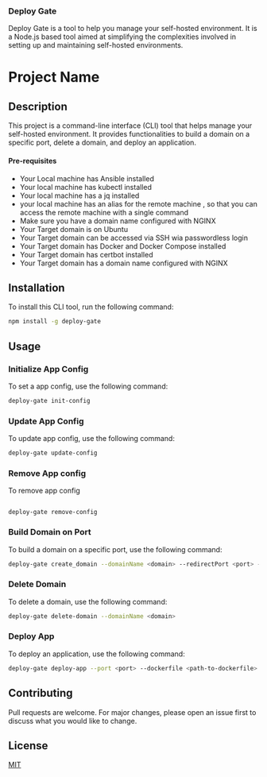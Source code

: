 ### Deploy Gate

Deploy Gate is a tool to help you manage your self-hosted environment. 
It is a Node.js based tool aimed at simplifying the complexities involved in setting up and maintaining self-hosted environments.




# Project Name

## Description

This project is a command-line interface (CLI) tool that helps manage your self-hosted environment. It provides functionalities to build a domain on a specific port, delete a domain, and deploy an application.


#### Pre-requisites
- Your Local machine has Ansible installed 
- Your local machine has kubectl installed
- Your local machine has a jq installed
- your local machine has an alias for the remote machine , so that you can access the remote machine with a single command
- Make sure you have a domain name configured with NGINX
- Your Target domain is on Ubuntu
- Your Target domain can be accessed via SSH wia passwordless login
- Your Target domain has Docker and Docker Compose installed
- Your Target domain has certbot installed
- Your Target domain has a domain name configured with NGINX




## Installation

To install this CLI tool, run the following command:

```bash
npm install -g deploy-gate
```

## Usage

### Initialize App Config

To set a app config, use the following command:

```bash
deploy-gate init-config 
```


### Update App Config

To update app config, use the following command:

```bash
deploy-gate update-config 
```


### Remove App config
To remove app config
```shell

deploy-gate remove-config 

```


### Build Domain on Port

To build a domain on a specific port, use the following command:

```bash
deploy-gate create_domain --domainName <domain> --redirectPort <port> --enableSSL <true/false>
```

### Delete Domain

To delete a domain, use the following command:

```bash
deploy-gate delete-domain --domainName <domain>
```

### Deploy App

To deploy an application, use the following command:

```bash
deploy-gate deploy-app --port <port> --dockerfile <path-to-dockerfile> --env <path-to-env-file>
```

## Contributing

Pull requests are welcome. For major changes, please open an issue first to discuss what you would like to change.

## License

[MIT](https://choosealicense.com/licenses/mit/)